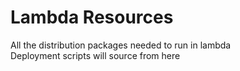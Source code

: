 # Lambda Resources
All the distribution packages needed to run in lambda  
Deployment scripts will source from here  
